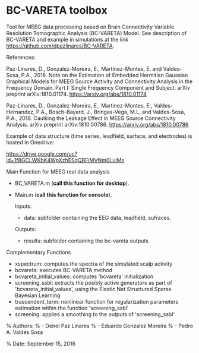 # BC-VARETA toolbox

Tool for MEEG data processing based on Brain Connectivity Variable Resolution Tomographic Analysis (BC-VARETA) Model. 
See description of BC-VARETA and example in simulations at the link https://github.com/dpazlinares/BC-VARETA.

References:

Paz-Linares, D., Gonzalez-Moreira, E., Martinez-Montes, E. and Valdes-Sosa, P.A., 2018. Note on the Estimation of Embedded Hermitian Gaussian Graphical Models for MEEG Source Activity and Connectivity Analysis in the Frequency Domain. Part I: Single Frequency Component and Subject. arXiv preprint arXiv:1810.01174. https://arxiv.org/abs/1810.01174

Paz-Linares, D., Gonzalez-Moreira, E., Martinez-Montes, E., Valdes-Hernandez, P.A., Bosch-Bayard, J., Bringas-Vega, M.L. and Valdes-Sosa, P.A., 2018. Caulking the Leakage Effect in MEEG Source Connectivity Analysis. arXiv preprint arXiv:1810.00786. https://arxiv.org/abs/1810.00786

Example of data structure (time series, leadfield, surface, and electrodes) is hosted in Onedrive:

https://drive.google.com/uc?id=1f8GCLWKbK4WpXzhESqQBFiMVNm0LulMs

Main Function for MEEG real data analysis
- BC_VARETA.m (**call this function for desktop**).
- Main.m      (**call this function for console**).
  
  Inputs:
   - data: subfolder containing the EEG data, leadfield, sufraces.
 
   Outputs:
   - results: subfolder containing the bc-vareta outputs
  
Complementary Functions
- xspectrum: computes the spectra of the simulated scalp activity 
- bcvareta: executes BC-VARETA method
- bcvareta_initial_values: computes 'bcvareta' initialization
- screening_ssbl: extracts the posibly active generators as part of 'bcvareta_initial_values', using the Elastic Net Structured Sparse Bayesian Learning
- trascendent_term: nonlinear function for regularization parameters estimation within the function 'screening_ssbl'     
- screening: applies a smoothing to the outputs of 'screening_ssbl'



% Authors:
% - Deirel Paz Linares
% - Eduardo Gonzalez Moreira
% - Pedro A. Valdes Sosa

% Date: September 15, 2018
